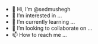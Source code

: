 - 👋 Hi, I’m @sedmushegh
- 👀 I’m interested in ...
- 🌱 I’m currently learning ...
- 💞️ I’m looking to collaborate on ...
- 📫 How to reach me ...

<!---
sedmushegh/sedmushegh is a ✨ special ✨ repository because its `README.md` (this file) appears on your GitHub profile.
You can click the Preview link to take a look at your changes.
--->
